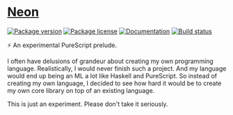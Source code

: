 # [Neon][]

[![Package version](https://img.shields.io/bower/v/purescript-neon.svg)](https://github.com/tfausak/purescript-neon/releases)
[![Package license](https://img.shields.io/bower/l/purescript-neon.svg?label=license)](https://github.com/tfausak/purescript-neon/blob/master/LICENSE.md)
[![Documentation](https://img.shields.io/badge/docs-pursuit-blue.svg)](http://pursuit.purescript.org/packages/purescript-neon)
[![Build status](https://img.shields.io/travis/tfausak/purescript-neon/master.svg)](https://travis-ci.org/tfausak/purescript-neon)

:zap: An experimental PureScript prelude.

I often have delusions of grandeur about creating my own programming language.
Realistically, I would never finish such a project. And my language would end
up being an ML a lot like Haskell and PureScript. So instead of creating my own
language, I decided to see how hard it would be to create my own core library
on top of an existing language.

This is just an experiment. Please don't take it seriously.

[neon]: https://github.com/tfausak/purescript-neon
